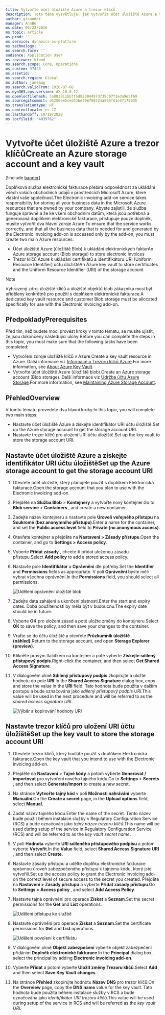 ```yaml
---
title: Vytvořte účet úložiště Azure a trezor klíčů
description: Toto téma vysvětluje, jak vytvořit účet úložiště Azure a trezor klíčů.
author: gionoder
manager: AnnBe
ms.date: 09/22/2020
ms.topic: article
ms.prod: ''
ms.service: dynamics-ax-platform
ms.technology: ''
ms.search.form: ''
audience: Application User
ms.reviewer: kfend
ms.search.scope: Core, Operations
ms.custom: 97423
ms.assetid: ''
ms.search.region: Global
ms.author: janeaug
ms.search.validFrom: 2020-07-08
ms.dyn365.ops.version: AX 10.0.12
ms.openlocfilehash: 5a883011bbff6d82504497d739c07f1ada9e5f69
ms.sourcegitcommit: d6250ee5ced43be39e789324a895fd1c07178935
ms.translationtype: HT
ms.contentlocale: cs-CZ
ms.lasthandoff: 10/19/2020
ms.locfileid: "4039762"
---
```

# <a name="create-an-azure-storage-account-and-a-key-vault"></a><span data-ttu-id="8a9c2-103">Vytvořte účet úložiště Azure a trezor klíčů</span><span class="sxs-lookup"><span data-stu-id="8a9c2-103">Create an Azure storage account and a key vault</span></span>

[!include [banner](../includes/banner.md)]



<span data-ttu-id="8a9c2-104">Doplňková služba elektronické fakturace přebírá odpovědnost za ukládání všech vašich obchodních údajů v prostředcích Microsoft Azure, které vlastní vaše společnost.</span><span class="sxs-lookup"><span data-stu-id="8a9c2-104">The Electronic invoicing add-on service takes responsibility for storing all your business data in the Microsoft Azure resources that are owned by your company.</span></span> <span data-ttu-id="8a9c2-105">Abyste zajistili, že služba funguje správně a že ke všem obchodním datům, která jsou potřebná a generovaná doplňkem elektronické fakturace, přistupuje pouze doplněk, musíte vytvořit dva hlavní zdroje Azure:</span><span class="sxs-lookup"><span data-stu-id="8a9c2-105">To ensure that the service works correctly, and that all the business data that is needed for and generated by the Electronic invoicing add-on is accessed only by the add-on, you must create two main Azure resources:</span></span>

- <span data-ttu-id="8a9c2-106">Účet úložiště Azure (úložiště Blob) k ukládání elektronických faktur</span><span class="sxs-lookup"><span data-stu-id="8a9c2-106">An Azure storage account (Blob storage) to store electronic invoices</span></span>
- <span data-ttu-id="8a9c2-107">Trezor klíčů Azure k ukládání certifikátů a identifikátoru URI (Uniform Resource Identifier) účtu úložiště</span><span class="sxs-lookup"><span data-stu-id="8a9c2-107">An Azure key vault to store certificates and the Uniform Resource Identifier (URI) of the storage account</span></span>

> [!NOTE]
> <span data-ttu-id="8a9c2-108">Vyhrazený zdroj úložiště klíčů a úložiště objektů blob zákazníka musí být přiděleny konkrétně pro použití s doplňkem elektronické fakturace.</span><span class="sxs-lookup"><span data-stu-id="8a9c2-108">A dedicated key vault resource and customer Blob storage must be allocated specifically for use with the Electronic invoicing add-on.</span></span>

## <a name="prerequisites"></a><span data-ttu-id="8a9c2-109">Předpoklady</span><span class="sxs-lookup"><span data-stu-id="8a9c2-109">Prerequisites</span></span>

<span data-ttu-id="8a9c2-110">Před tím, než budete moci provést kroky v tomto tématu, se musíte ujistit, že jsou dokončeny následující úlohy:</span><span class="sxs-lookup"><span data-stu-id="8a9c2-110">Before you can complete the steps in this topic, you must make sure that the following tasks have been completed:</span></span>

- <span data-ttu-id="8a9c2-111">Vytvoření zdroje úložiště klíčů v Azure.</span><span class="sxs-lookup"><span data-stu-id="8a9c2-111">Create a key vault resource in Azure.</span></span> <span data-ttu-id="8a9c2-112">Další informace viz [Informace o Trezoru klíčů Azure](https://docs.microsoft.com/azure/key-vault/general/overview).</span><span class="sxs-lookup"><span data-stu-id="8a9c2-112">For more information, see [About Azure Key Vault](https://docs.microsoft.com/azure/key-vault/general/overview).</span></span>
- <span data-ttu-id="8a9c2-113">Vytvořte účet úložiště Azure (úložiště blob).</span><span class="sxs-lookup"><span data-stu-id="8a9c2-113">Create an Azure storage account (Blob storage).</span></span> <span data-ttu-id="8a9c2-114">Další informace viz [Údržba účtu Azure Storage](https://docs.microsoft.com/azure/storage/blobs/).</span><span class="sxs-lookup"><span data-stu-id="8a9c2-114">For more information, see [Maintaining Azure Storage Account](https://docs.microsoft.com/azure/storage/blobs/).</span></span>

## <a name="overview"></a><span data-ttu-id="8a9c2-115">Přehled</span><span class="sxs-lookup"><span data-stu-id="8a9c2-115">Overview</span></span>

<span data-ttu-id="8a9c2-116">V tomto tématu provedete dva hlavní kroky:</span><span class="sxs-lookup"><span data-stu-id="8a9c2-116">In this topic, you will complete two main steps:</span></span>

- <span data-ttu-id="8a9c2-117">Nastavte účet úložiště Azure a získejte identifikátor URI účtu úložiště.</span><span class="sxs-lookup"><span data-stu-id="8a9c2-117">Set up the Azure storage account to get the storage account URI.</span></span>
- <span data-ttu-id="8a9c2-118">Nastavte trezor klíčů pro uložení URI účtu úložiště.</span><span class="sxs-lookup"><span data-stu-id="8a9c2-118">Set up the key vault to store the storage account URI.</span></span>

## <a name="set-up-the-azure-storage-account-to-get-the-storage-account-uri"></a><span data-ttu-id="8a9c2-119">Nastavte účet úložiště Azure a získejte identifikátor URI účtu úložiště</span><span class="sxs-lookup"><span data-stu-id="8a9c2-119">Set up the Azure storage account to get the storage account URI</span></span>

1. <span data-ttu-id="8a9c2-120">Otevřete účet úložiště, který plánujete použít s doplňkem Elektronická fakturace.</span><span class="sxs-lookup"><span data-stu-id="8a9c2-120">Open the storage account that you plan to use with the Electronic invoicing add-on.</span></span>
2. <span data-ttu-id="8a9c2-121">Přejděte na **Služba Blob** \> **Kontejnery** a vytvořte nový kontejner.</span><span class="sxs-lookup"><span data-stu-id="8a9c2-121">Go to **Blob service** \> **Containers** , and create a new container.</span></span>
3. <span data-ttu-id="8a9c2-122">Zadejte název kontejneru a nastavte pole **Úroveň veřejného přístupu** na **Soukromé (bez anonymního přístupu)**.</span><span class="sxs-lookup"><span data-stu-id="8a9c2-122">Enter a name for the container, and set the **Public access level** field to **Private (no anonymous access)**.</span></span>
4. <span data-ttu-id="8a9c2-123">Otevřete kontejner a přejděte na **Nastavení \> Zásady přístupu**.</span><span class="sxs-lookup"><span data-stu-id="8a9c2-123">Open the container, and go to **Settings \> Access policy**.</span></span>
5. <span data-ttu-id="8a9c2-124">Vyberte **Přidat zásady** , chcete-li přidat uloženou zásadu přístupu.</span><span class="sxs-lookup"><span data-stu-id="8a9c2-124">Select **Add policy** to add a stored access policy.</span></span>
6. <span data-ttu-id="8a9c2-125">Nastavte pole **Identifikátor** a **Oprávnění** dle potřeby.</span><span class="sxs-lookup"><span data-stu-id="8a9c2-125">Set the **Identifier** and **Permissions** fields as appropriate.</span></span> <span data-ttu-id="8a9c2-126">V poli **Oprávnění** byste měli vybrat všechna oprávnění.</span><span class="sxs-lookup"><span data-stu-id="8a9c2-126">In the **Permissions** field, you should select all permissions.</span></span>

    ![Udělení oprávnění úložiště blob](media/e-Invoicing-services-create-azure-resources-grant-blob-permissions.png)

7. <span data-ttu-id="8a9c2-128">Zadejte data zahájení a ukončení platnosti.</span><span class="sxs-lookup"><span data-stu-id="8a9c2-128">Enter the start and expiry dates.</span></span> <span data-ttu-id="8a9c2-129">Doba použitelnosti by měla být v budoucnu.</span><span class="sxs-lookup"><span data-stu-id="8a9c2-129">The expiry date should be in future.</span></span>
8. <span data-ttu-id="8a9c2-130">Vyberte **OK** pro uložení zásad a poté uložte změny do kontejneru.</span><span class="sxs-lookup"><span data-stu-id="8a9c2-130">Select **OK** to save the policy, and then save your changes to the container.</span></span>
9. <span data-ttu-id="8a9c2-131">Vraťte se do účtu úložiště a otevřete **Průzkumník úložiště (náhled)**.</span><span class="sxs-lookup"><span data-stu-id="8a9c2-131">Return to the storage account, and open **Storage Explorer (preview)**.</span></span>
10. <span data-ttu-id="8a9c2-132">Klikněte pravým tlačítkem na kontejner a poté vyberte **Získejte sdílený přístupový podpis**.</span><span class="sxs-lookup"><span data-stu-id="8a9c2-132">Right-click the container, and then select **Get Shared Access Signature**.</span></span>
11. <span data-ttu-id="8a9c2-133">V dialogovém okně **Sdílený přístupový podpis** zkopírujte a uložte hodnotu do pole **URI**.</span><span class="sxs-lookup"><span data-stu-id="8a9c2-133">In the **Shared Access Signature** dialog box, copy and store the value in the **URI** field.</span></span> <span data-ttu-id="8a9c2-134">Tato hodnota bude použita v dalším postupu a bude označována jako *sdílený přístupový podpis URI*.</span><span class="sxs-lookup"><span data-stu-id="8a9c2-134">This value will be used in the next procedure and will be referred to as the *shared access signature URI*.</span></span>

    ![Výběr a kopírování hodnoty URI](media/e-Invoicing-services-create-azure-resources-select-and-copy-uri.png)

## <a name="set-up-the-key-vault-to-store-the-storage-account-uri"></a><span data-ttu-id="8a9c2-136">Nastavte trezor klíčů pro uložení URI účtu úložiště</span><span class="sxs-lookup"><span data-stu-id="8a9c2-136">Set up the key vault to store the storage account URI</span></span>

1. <span data-ttu-id="8a9c2-137">Otevřete trezor klíčů, který hodláte použít s doplňkem Elektronická fakturace.</span><span class="sxs-lookup"><span data-stu-id="8a9c2-137">Open the key vault that you intend to use with the Electronic invoicing add-on.</span></span>
2. <span data-ttu-id="8a9c2-138">Přejděte na **Nastavení** \> **Tajné kódy** a potom vyberte **Generovat / importovat** pro vytvoření nového tajného kódu.</span><span class="sxs-lookup"><span data-stu-id="8a9c2-138">Go to **Settings** \> **Secrets** , and then select **Generate/Import** to create a new secret.</span></span>
3. <span data-ttu-id="8a9c2-139">Na stránce **Vytvořte tajný kód** v poli **Možnosti nahrávání** vyberte **Manuální**.</span><span class="sxs-lookup"><span data-stu-id="8a9c2-139">On the **Create a secret** page, in the **Upload options** field, select **Manual**.</span></span>
4. <span data-ttu-id="8a9c2-140">Zadat název tajného kódu.</span><span class="sxs-lookup"><span data-stu-id="8a9c2-140">Enter the name of the secret.</span></span> <span data-ttu-id="8a9c2-141">Tento název bude použit během instalace služby v Regulatory Configuration Service (RCS) a bude označován jako *tajný název trezoru klíčů*.</span><span class="sxs-lookup"><span data-stu-id="8a9c2-141">This name will be used during setup of the service in Regulatory Configuration Service (RCS) and will be referred to as the *key vault secret name*.</span></span>
5. <span data-ttu-id="8a9c2-142">V poli **Hodnota** vyberte **URI sdíleného přístupového podpisu** a potom vyberte **Vytvořit**.</span><span class="sxs-lookup"><span data-stu-id="8a9c2-142">In the **Value** field, select **Shared Access Signature URI** , and then select **Create**.</span></span>
6. <span data-ttu-id="8a9c2-143">Nastavte zásady přístupu a udělte doplňku elektronické fakturace správnou úroveň zabezpečeného přístupu k tajnému kódu, který jste vytvořili.</span><span class="sxs-lookup"><span data-stu-id="8a9c2-143">Set up the access policy to grant the Electronic invoicing add-on the correct level of secure access to the secret you created.</span></span> <span data-ttu-id="8a9c2-144">Přejděte na **Nastavení \> Zásady přístupu** a vyberte **Přidat zásady přístupu**.</span><span class="sxs-lookup"><span data-stu-id="8a9c2-144">Go to **Settings \> Access policy** , and select **Add Access Policy**.</span></span>
7. <span data-ttu-id="8a9c2-145">Nastavte tajná oprávnění pro operace **Získat** a **Seznam**.</span><span class="sxs-lookup"><span data-stu-id="8a9c2-145">Set the secret permissions for the **Get** and **List** operations.</span></span>

    ![Udělení přístupu ke službě](media/e-Invoicing-services-create-azure-resources-grant-service-access.png)

8. <span data-ttu-id="8a9c2-147">Nastavte oprávnění pro operace **Získat** a **Seznam**.</span><span class="sxs-lookup"><span data-stu-id="8a9c2-147">Set the certificate permissions for **Get** and **List** operations.</span></span>

    ![Udělení povolení k certifikátu](media/e-Invoicing-services-create-azure-resources-grant-certificate-permission.png)

9. <span data-ttu-id="8a9c2-149">V dialogovém okně **Objekt zabezpečení** vyberte objekt zabezpečení přidáním **Doplněk elektronické fakturace**.</span><span class="sxs-lookup"><span data-stu-id="8a9c2-149">In the **Principal** dialog box, select the principal by adding **Electronic invoicing add-on**.</span></span>
10. <span data-ttu-id="8a9c2-150">Vyberte **Přidat** a potom vyberte **Uložit změny Trezoru klíčů**.</span><span class="sxs-lookup"><span data-stu-id="8a9c2-150">Select **Add** , and then select **Save Key Vault changes**.</span></span>
11. <span data-ttu-id="8a9c2-151">Na stránce **Přehled** zkopírujte hodnotu **Název DNS** pro trezor klíčů.</span><span class="sxs-lookup"><span data-stu-id="8a9c2-151">On the **Overview** page, copy the **DNS name** value for the key vault.</span></span> <span data-ttu-id="8a9c2-152">Tato hodnota bude použita během instalace služby v RCS a bude označována jako *identifikátor URI trezoru klíčů*.</span><span class="sxs-lookup"><span data-stu-id="8a9c2-152">This value will be used during setup of the service in RCS and will be referred as the *key vault URI*.</span></span>
